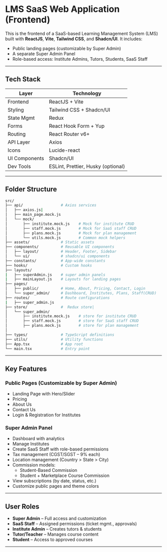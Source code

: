 
# LMS SaaS Web Application (Frontend)

This is the frontend of a SaaS-based Learning Management System (LMS) built with **ReactJS**, **Vite**, **Tailwind CSS**, and **Shadcn/UI**. It includes:

- Public landing pages (customizable by Super Admin)
- A separate Super Admin Panel
- Role-based access: Institute Admins, Tutors, Students, SaaS Staff

---

## Tech Stack

| Layer           | Technology                                |
|----------------|--------------------------------------------|
| Frontend       | ReactJS + Vite                             |
| Styling        | Tailwind CSS + Shadcn/UI                   |
| State Mgmt     | Redux                   |
| Forms          | React Hook Form + Yup                  |
| Routing        | React Router v6+                           |
| API Layer      | Axios                                      |
| Icons          | Lucide-react                               |
| UI Components  | Shadcn/UI                                  |
| Dev Tools      | ESLint, Prettier, Husky (optional)         |

---

## Folder Structure

```bash
src/
├── api/                 # Axios services
│   ├── axios.js|  
│   ├── main_page.mock.js
│   └── mock/
│       ├── institute.mock.js    # Mock for institute CRUD
│       ├── staff.mock.js        # Mock for SaaS staff CRUD
│       ├── plans.mock.js        # Mock for plan management
│       └── utils.mock.js        # Common mock helpers        
├── assets/              # Static assets
├── components/          # Reusable UI components
│   ├── layout/          # Header, Footer, Sidebar
│   └── ui/              # shadcn/ui components
├── constants/           # App-wide constants
├── hooks/               # Custom hooks
├── layouts/  
|   ├── superAdmin.js    # super admin panels
|   ├── mainLayout.js    # Layouts for landing pages
├── pages/
│   ├── public/          # Home, About, Pricing, Contact, Login
│   └── super_admin/     # Dashboard, Institutes, Plans, Staff(CRUD)
├── routes/              # Route configurations
|   ├── super_admin.js   
├── store/               #  Redux store|    
│   └── super_admin/
│       ├── institute.mock.js    # store for institute CRUD
│       ├── staff.mock.js        # store for SaaS staff CRUD
│       ├── plans.mock.js        # store for plan management
│                    
├── types/               # TypeScript definitions
├── utils/               # Utility functions
├── App.tsx              # App root
└── main.tsx             # Entry point
```

---

## Key Features

### Public Pages (Customizable by Super Admin)

- Landing Page with Hero/Slider
- Pricing
- About Us
- Contact Us
- Login & Registration for Institutes

### Super Admin Panel

- Dashboard with analytics
- Manage Institutes
- Create SaaS Staff with role-based permissions
- Tax management (CGST/SGST – 9% each)
- Location management (Country > State > City)
- Commission models:
  - Student-Based Commission
  - Student + Marketplace Course Commission
- View subscriptions (by date, status, etc.)
- Customize public pages and theme colors

---

## User Roles

- **Super Admin** – Full access and customization
- **SaaS Staff** – Assigned permissions (ticket mgmt., approvals)
- **Institute Admin** – Creates tutors & students
- **Tutor/Teacher** – Manages course content
- **Student** – Access to approved courses

---




